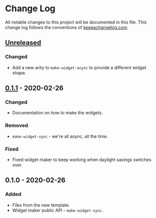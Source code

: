 # Change Log
All notable changes to this project will be documented in this file. This change log follows the conventions of [keepachangelog.com](http://keepachangelog.com/).

## [Unreleased]
### Changed
- Add a new arity to `make-widget-async` to provide a different widget shape.

## [0.1.1] - 2020-02-26
### Changed
- Documentation on how to make the widgets.

### Removed
- `make-widget-sync` - we're all async, all the time.

### Fixed
- Fixed widget maker to keep working when daylight savings switches over.

## 0.1.0 - 2020-02-26
### Added
- Files from the new template.
- Widget maker public API - `make-widget-sync`.

[Unreleased]: https://github.com/your-name/advent-of-code-2018/compare/0.1.1...HEAD
[0.1.1]: https://github.com/your-name/advent-of-code-2018/compare/0.1.0...0.1.1
